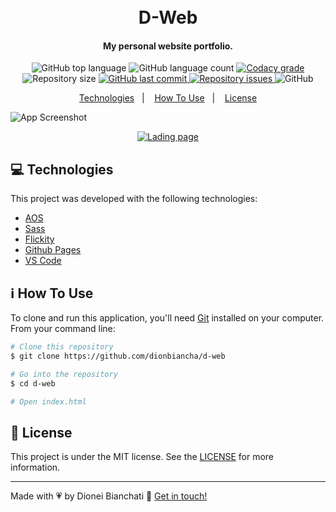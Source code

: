 <h1 align="center">
    <br>
    D-Web
</h1>

<h4 align="center">
  My personal website portfolio.
</h4>
<p align="center">
  <img alt="GitHub top language" src="https://img.shields.io/github/languages/top/dionbiancha/d-web.svg">

  <img alt="GitHub language count" src="https://img.shields.io/github/languages/count/dionbiancha/d-web.svg">

  <a href="https://www.codacy.com/app/dionbiancha/personal-website?utm_source=github.com&amp;utm_medium=referral&amp;utm_content=dionbiancha/personal-website-prototype&amp;utm_campaign=Badge_Grade">
    <img alt="Codacy grade" src="https://img.shields.io/codacy/grade/1b577a07dda843aba09f4bc55d1af8fc.svg">
  </a>

  <img alt="Repository size" src="https://img.shields.io/github/repo-size/dionbiancha/d-web.svg">
  <a href="https://github.com/dionbiancha/personal-website-prototype/commits/master">
    <img alt="GitHub last commit" src="https://img.shields.io/github/last-commit/dionbiancha/d-web.svg">
  </a>

  <a href="https://github.com/dionbiancha/d-web/issues">
    <img alt="Repository issues" src="https://img.shields.io/github/issues/dionbiancha/d-web.svg">
  </a>

  <img alt="GitHub" src="https://img.shields.io/github/license/dionbiancha/d-web.svg">
</p>

<p align="center">
  <a href="#computer-technologies">Technologies</a>&nbsp;&nbsp;&nbsp;|&nbsp;&nbsp;&nbsp;
  <a href="#information_source-how-to-use">How To Use</a>&nbsp;&nbsp;&nbsp;|&nbsp;&nbsp;&nbsp;
  <a href="#memo-license">License</a>
</p>

![App Screenshot](https://res.cloudinary.com/dionbiancha/image/upload/v1612268651/github/11_ecd6ij.gif)
<p align="center">
  <a href="https://dionbiancha.github.io/d-web/" target="_blank">
    <img alt="Lading page" src="https://res.cloudinary.com/dionbiancha/image/upload/v1610500435/github/view_on_github_n2rq43.png">
  </a>
</p>

## :computer: Technologies

This project was developed with the following technologies:

-  [AOS][aos]
-  [Sass][sass]
-  [Flickity][flickity]
-  [Github Pages][ghpages]
-  [VS Code][vc]

## :information_source: How To Use

To clone and run this application, you'll need [Git](https://git-scm.com) installed on your computer. From your command line:

```bash
# Clone this repository
$ git clone https://github.com/dionbiancha/d-web

# Go into the repository
$ cd d-web

# Open index.html
```

## :memo: License
This project is under the MIT license. See the [LICENSE](https://github.com/dionbiancha/d-web/blob/master/LICENSE) for more information.

---

Made with :heartpulse: by Dionei Bianchati :wave: [Get in touch!](https://www.linkedin.com/in/dionbiancha/)


[vc]: https://code.visualstudio.com/
[ghpages]: https://www.npmjs.com/package/gh-pages
[sass]: https://sass-lang.com/
[flickity]: https://flickity.metafizzy.co/
[aos]: https://michalsnik.github.io/aos/

